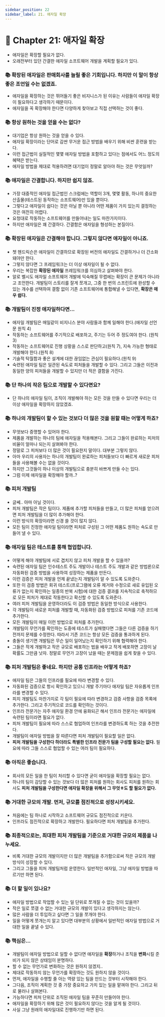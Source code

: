 ```yaml
---
sidebar_position: 22
sidebar_label: 21. 애자일 확장
---
```


# 🌈 Chapter 21: 애자일 확장
- 애자일은 확장할 필요가 없다.
- 오래전부터 있던 간결한 애자일 소프트웨어 개발을 계획할 필요가 있다.

### 📚 확장된 애자일은 판매회사를 늘릴 좋은 기회입니다. 하지만 이 말이 항상 좋은 조언일 수는 없겠죠.
- 애자일을 확장하는 것은 뛰어들기 좋은 비지니스가 된 이유는 사람들이 애자일 확장이 필요하다고 생각하기 때문이다.
- 애자일을 꼭 확장해야 한다면 다양하게 찾아보고 직접 선택하는 것이 좋다.

### 📚 항상 원하는 것을 얻을 수는 없다?
- 대기업은 항상 원하는 것을 얻을 수 있다.
- 애자일 확장이라는 단어로 감싼 무거운 접근 방법을 배우기 위해 비싼 훈련을 받는다.
- 이런 접근법이 실질적인 몇몇 애자일 방법을 포함하고 있다는 점에서도 어느 정도의 혜택은 받는다.
- 애자일 방법을 제대로 적용하려면 대기업이 정말로 알아야 하는 것은 무엇일까?

### 📚 애자일은 간결합니다. 하지만 쉽지 않죠.
- 가장 대중적인 애자일 접근법인 스크럼에는 역할이 3개, 몇몇 활동, 하나의 중요한 산출물(테스트된 동작하는 소프트웨어)만 있을 뿐이다.
- 그렇다고 애자일이 쉽다는 것은 아닐 뿐 아니라 어떤 제품이 가치 있는지 결정하는 것은 여전히 어렵다.
- 요청대로 작동하는 소프트웨어를 만들어내는 일도 마찬가지이다.
- 하지만 애자일은 꽤 간결하다. 간결함은 애자일을 형성하는 본질이다.

### 📚 확장된 애자일은 간결해야 합니다. 그렇지 않다면 애자일이 아니죠.
- 쳇 헨드릭슨은 애자일이 간결하므로 확장된 버전의 애자일도 간결하거나 더 간소화돼야만 한다.
- 그렇지 않다면 그 프레임워크는 더 이상 애자일이 될 수 없다.
- 우리는 복잡한 **확장된 애자일** 프레임워크를 의심하고 살펴봐야 한다.
- 알로 벨시도 애자일 소프트웨어 개발에 익숙해질 무렵에는 확장이 큰 문제가 아니라고 조언한다. 개발팀이 스토리를 잘게 쪼개고, 그중 한 번의 스프린트에 완성할 수 있는 개수를 선택하여 결함 없이 기존 소프트웨어에 통합해낼 수 있다면, **확장은 매우 쉽다.**

### 📚 개발팀이 진정 애자일하다면...
- 애자일 개발팀은 매일같이 비지니스 분야 사람들과 함께 일해야 한다.(애자일 선언문 원칙 4)
- 작동하는 소프트웨어를 주기적으로 배포하고, 주기는 두어 주 정도여야 한다. (원칙 3)
- 작동하는 소프트웨어로 진행 상황을 스스로 판단하고(원칙 7), 지속 가능한 형태로 개발해야 한다.(원칙 8)
- 기술적 탁월함과 좋은 설계에 대한 끊임없는 관심이 필요하다.(원칙 9)
- 숙련된 애자일 팀은 일관된 속도로 피처들을 개발할 수 있다. 그리고 그들은 이전과 동일한 양의 피처들을 개발할 수 있지만 더 적은 결함을 가진다.

### 📚 단 하나의 작은 팀으로 개발할 수 있다면요?
- 단 하나의 애자일 팀이, 조직이 개발해야 하는 모든 것을 만들 수 있다면 우리는 더 이상 애자일을 확장하지 않았겠죠.

### 📚 하나의 개발팀이 할 수 있는 것보다 더 많은 것을 원할 때는 어떻게 하죠?
- 무엇보다 증명할 수 있어야 한다.
- 제품을 개발하는 하나의 팀에 애자일을 적용해본다. 그리고 그들이 완료하는 피처의 비율이 얼마나 되는지 살펴봐야 한다.
- 정말로 그 피처보다 더 많은 것이 필요한지 말이다. 대부분 그렇지 않다.
- 아마 우리의 사용자는 하나의 개발팀이 완료하는 피처들보다 더 빠르게 새로운 피처들을 사용해볼 수는 없을 것이다.
- 하지만 그것들이 하나 이상의 개발팀으로 충분히 바쁘게 만들 수는 있다.
- 그럼 이제 애자일을 확장해야 할까..?

### 📚 피처 개발팀
- 글쎄.. 아마 아닐 것이다.
- 피처 개발팀은 작은 팀이다. 제품에 추가할 피처들을 만들고, 더 많은 피처를 얻으려면 피처 개발팀을 더 많이 추가해야 한다.
- 이런 방식의 확장이라면 신경 쓸 것이 많지 않다.
- 모든 팀이 진정한 애자일 팀이라면 피처로 구성된 그 어떤 제품도 원하는 속도로 만들어 낼 수 있다.

### 📚 애자일 팀은 테스트를 통해 협업합니다.
- 어떻게 해야 개발팀에 서로 겹치지 않고 피처 개발을 할 수 있을까?
- 숙련된 애자일 팀은 인수테스트 주도 개발이나 테스트 주도 개발과 같은 방법론으로 자동화된 검증 방법을 사용하여 성장하는 제품을 만든다.
- 이런 검증은 피처 개발을 언제 끝냈는지 개발팀이 알 수 있도록 도와준다.
- 또한 이 검증 방법은 회귀 테스트(프로그램에 오류 제거와 수정으로 새로 유입된 오류가 없는지 확인하는 일종의 반복 시험)에 대한 검증 결과를 지속적으로 축적하므로 모든 피처가 제대로 작동한다고 확신할 수 있도록 도와준다.
- 여러 피처 개발팀을 운영하더라도 이 검증 방법은 동일한 방식으로 사용한다.
- 각 개발팀이 새로운 피처를 개발할 때, 자동화된 검증 방법으로 피처를 기존 코드에 추가한다.
- 모든 개발팀이 매일 이런 방법으로 피처를 추가한다.
- 개발팀이 무언가를 확인하는 도중에 테스트가 실패했다면 그들은 다른 검증을 하기 전까지 문제를 수정한다. 따라서 기존 코드는 항상 모든 검증을 통과하게 된다.
- 충돌이 생기면 개발팀은 무슨 일이 일어났는지 확인하기 위해 협력해야 한다.
- 그들은 작게 개발하고 작은 규모로 배포하는 법을 배우고 작게 배포하면 고장이 날 확률도 그만큼 낫자. 정말로 무언가 고장이 났을 때는 문제점을 쉽게 찾을 수 있다.

### 📚 피처 개발팀은 좋네요. 하지만 공통 인프라는 어떻게 하죠?
- 애자일 팀은 그들의 인프라를 필요에 따라 변경할 수 있다.
- 자동화된 검증으로 항시 확인하고 있으니 개발 주기마다 애자일 팀은 자유롭게 인프라를 변경할 수 있다.
- 피치 개발팀도 마찬가지로 각 팀이 필요에 따라 변경하고 검증 사항을 검증 목록에 추가한다. 그리고 주기적으로 코드를 확인하는 것이다.
- 인프라 전문가는 자주 애자일 환경 안에 융화되곤 해서 인프라 전문가는 애자일에 숙련된 팀이라면 필요가 없다.
- 피처 개발팀이 필요에 따라 스스로 협업하여 인프라를 변경하도록 하는 것을 추전한다.
- 개발팀이 애자일 방법을 잘 따른다면 피처 개발팀이 필요할 일은 없다.
- **피처 개발팀을 구성한다 하더라도 특별한 인프라 전문가 팀을 구성할 필요는 없다.** 필요에 따라 그들 스스로 협업할 수 있는 여러 팀이 필요하다.

### 📚 아직은 좋습니다.
- 회사의 모든 일을 한 팀이 처리할 수 있다면 굳이 애자일을 확장할 필요는 없다.
- 하나의 팀이 감당할 수 있는 것보다 더 많은 피처를 원하는 회사도 피처를 원하는 회사도 **피처 개발팀을 구성한다면 애자일 확장을 위해서 그 무엇ㅎ도 할 필요가 없다.**

### 📚 거대한 규모의 개발. 먼저, 규모를 점진적으로 성장시키세요.
- 처음에는 팀 하나로 시작하고 소프트웨어 규모도 점진적으로 키운다.
- 인프라도 점진적으로 확장하고 개발한다. 필요하다면 피처 개발팀을 추가한다.

### 📚 최종적으로는, 최대한 피처 개발팀을 기준으로 거대한 규모의 제품을 나누세요.
- 비록 거대한 규모의 개발이지만 더 많은 개발팀을 추가함으로써 작은 규모의 개발 방식이 성장할 수 있다.
- 그리고 그들을 피처 개발팀처럼 운영한다. 일반적인 애자일, 그냥 애자일 방법을 따르기만 하면 된다.

### 📚 더 할 일이 있나요?
- 애자일 방법으로 작업할 수 있는 일 단위로 쪼개질 수 없는 것이 있을까?
- 작은 일로 쪼갤 수 없는 거대한 규모의 개발이 있다고 생각하지는 않는다.
- 많은 사람을 더 투입하고 싶다면 그 일을 쪼개야 한다.
- 일을 어떻게 쪼개는지 알고 있다면 대부분의 상황에서 일반적인 애자일 방법으로 거대한 일을 끝낼 수 있다.

### 📚 핵심은...
- 개발팀이 애자일 방법으로 일할 수 없다면 애자일을 **확장**하거나 조직을 **변화**시킬 준비가 되지 않은 상태임이 분명하다.
- 할 수 없는 무언가로 변화하는 것은 원하지 않겠지..
- 제대로 작동하지 않는 무언가를 확장하는 것도 원하지 않을 것이다.
- 먼저, 애자일을 수행할 줄 아는 역량 있는 팀을 만드는 것부터 시작해야 한다.
- 그다음, 조직이 계획한 것 중 가장 중요하고 가치 있는 일을 맡껴야 한다. 그리고 뒤로 물러나 살펴본다.
- 가능하다면 피처 단위로 조직된 애자일 팀을 꾸준히 만들어야 한다.
- 애자일을 확장하기 위해 많은 것이 필요하지 않다는 것을 알게 될 것이다.
- 사실 그냥 원래의 애자일대로 진행하기만 하면 된다.
